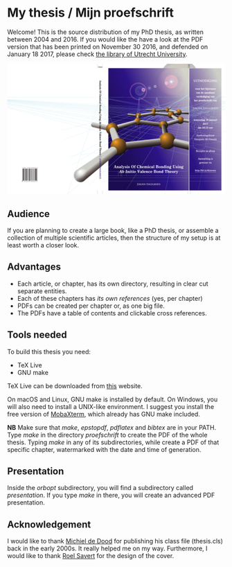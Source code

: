 # My thesis / Mijn proefschrift
Welcome! This is the source distribution of my PhD thesis, as written between 2004 and 2016. If you would like the have a look at the PDF version that has been printed on November 30 2016, and defended on January 18 2017, please check [the library of Utrecht University](http://dspace.library.uu.nl/handle/1874/342336).

![Cover and inlay for my thesis](cover/cover_for_screen.png)

## Audience
If you are planning to create a large book, like a PhD thesis, or assemble a collection of multiple scientific articles, then the structure of my setup is at least worth a closer look.

## Advantages
* Each article, or chapter, has its own directory, resulting in clear cut separate entities. 
* Each of these chapters has *its own references* (yes, per chapter)
* PDFs can be created per chapter or, as one big file.
* The PDFs have a table of contents and clickable cross references.

## Tools needed
To build this thesis you need:

* TeX Live
* GNU make
 
TeX Live can be downloaded from [this](http://tug.org/texlive/) website.

On macOS and Linux, GNU make is installed by default. On Windows, you will also need to install a UNIX-like environment. I suggest you install the free version of [MobaXterm](https://mobaxterm.mobatek.net), which already has GNU make included. 

**NB** Make sure that *make*, *epstopdf*, *pdflatex* and *bibtex* are in your PATH. Type *make* in the directory *proefschrift* to create the PDF of the whole thesis. Typing *make* in any of its subdirectories, while create a PDF of that specific chapter, watermarked with the date and time of generation.
 
## Presentation
Inside the *orbopt* subdirectory, you will find a subdirectory called *presentation*. If you type *make* in there, you will create an advanced PDF presentation. 

## Acknowledgement
I would like to thank [Michiel de Dood](http://www.molphys.leidenuniv.nl/~dood/resume.html) for publishing his class file (thesis.cls) back in the early 2000s. It really helped me on my way. Furthermore, I would like to thank [Roel Savert](https://www.linkedin.com/in/roel-savert-527a9a56/) for the design of the cover.
